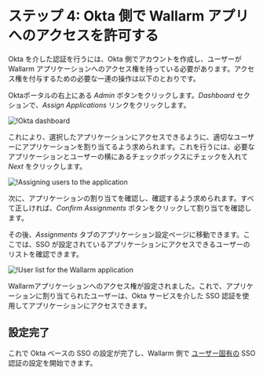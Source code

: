 # ステップ 4: Okta 側で Wallarm アプリへのアクセスを許可する

[img-dashboard]:    ../../../../images/admin-guides/configuration-guides/sso/okta/okta-assign-app.png
[img-assignments]:  ../../../../images/admin-guides/configuration-guides/sso/okta/assignments.png
[img-user-list]:    ../../../../images/admin-guides/configuration-guides/sso/okta/user-list.png

[doc-use-user-auth]:   ../employ-user-auth.md 

Okta を介した認証を行うには、Okta 側でアカウントを作成し、ユーザーが Wallarm アプリケーションへのアクセス権を持っている必要があります。アクセス権を付与するための必要な一連の操作は以下のとおりです。

Oktaポータルの右上にある *Admin* ボタンをクリックします。*Dashboard* セクションで、*Assign Applications* リンクをクリックします。

![!Okta dashboard][img-dashboard]

これにより、選択したアプリケーションにアクセスできるように、適切なユーザーにアプリケーションを割り当てるよう求められます。これを行うには、必要なアプリケーションとユーザーの横にあるチェックボックスにチェックを入れて *Next* をクリックします。

![!Assigning users to the application][img-assignments]

次に、アプリケーションの割り当てを確認し、確認するよう求められます。すべて正しければ、*Confirm Assignments* ボタンをクリックして割り当てを確認します。

その後、*Assignments* タブのアプリケーション設定ページに移動できます。ここでは、SSO が設定されているアプリケーションにアクセスできるユーザーのリストを確認できます。

![!User list for the Wallarm application][img-user-list]

Wallarmアプリケーションへのアクセス権が設定されました。これで、アプリケーションに割り当てられたユーザーは、Okta サービスを介した SSO 認証を使用してアプリケーションにアクセスできます。

## 設定完了

これで Okta ベースの SSO の設定が完了し、Wallarm 側で [ユーザー固有の][doc-use-user-auth] SSO 認証の設定を開始できます。